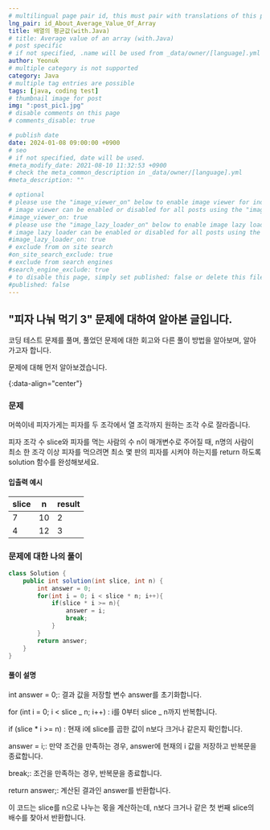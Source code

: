 ```yaml
---
# multilingual page pair id, this must pair with translations of this page. (This name must be unique)
lng_pair: id_About_Average_Value_Of_Array
title: 배열의 평균값(with.Java)
# title: Average value of an array (with.Java)
# post specific
# if not specified, .name will be used from _data/owner/[language].yml
author: Yeonuk
# multiple category is not supported
category: Java
# multiple tag entries are possible
tags: [java, coding test]
# thumbnail image for post
img: ":post_pic1.jpg"
# disable comments on this page
# comments_disable: true

# publish date
date: 2024-01-08 09:00:00 +0900
# seo
# if not specified, date will be used.
#meta_modify_date: 2021-08-10 11:32:53 +0900
# check the meta_common_description in _data/owner/[language].yml
#meta_description: ""

# optional
# please use the "image_viewer_on" below to enable image viewer for individual pages or posts (_posts/ or [language]/_posts folders).
# image viewer can be enabled or disabled for all posts using the "image_viewer_posts: true" setting in _data/conf/main.yml.
#image_viewer_on: true
# please use the "image_lazy_loader_on" below to enable image lazy loader for individual pages or posts (_posts/ or [language]/_posts folders).
# image lazy loader can be enabled or disabled for all posts using the "image_lazy_loader_posts: true" setting in _data/conf/main.yml.
#image_lazy_loader_on: true
# exclude from on site search
#on_site_search_exclude: true
# exclude from search engines
#search_engine_exclude: true
# to disable this page, simply set published: false or delete this file
#published: false
---
```


<!-- outline-start -->

## "피자 나눠 먹기 3" 문제에 대하여 알아본 글입니다.

코딩 테스트 문제를 풀며, 풀었던 문제에 대한 회고와 다른 풀이 방법을 알아보며, 알아가고자 합니다.

문제에 대해 먼저 알아보겠습니다.

{:data-align="center"}

<!-- outline-end -->

### 문제

머쓱이네 피자가게는 피자를 두 조각에서 열 조각까지 원하는 조각 수로 잘라줍니다.

피자 조각 수 slice와 피자를 먹는 사람의 수 n이 매개변수로 주어질 때, n명의 사람이 최소 한 조각 이상 피자를 먹으려면 최소 몇 판의 피자를 시켜야 하는지를 return 하도록 solution 함수를 완성해보세요.

#### 입출력 예시

| slice | n   | result |
| ----- | --- | ------ |
| 7     | 10  | 2      |
| 4     | 12  | 3      |

### 문제에 대한 나의 풀이

```java
class Solution {
    public int solution(int slice, int n) {
        int answer = 0;
        for(int i = 0; i < slice * n; i++){
            if(slice * i >= n){
                answer = i;
                break;
            }
        }
        return answer;
    }
}
```

#### 풀이 설명

int answer = 0;: 결과 값을 저장할 변수 answer를 초기화합니다.

for (int i = 0; i < slice _ n; i++) : i를 0부터 slice _ n까지 반복합니다.

if (slice \* i >= n) : 현재 i에 slice를 곱한 값이 n보다 크거나 같은지 확인합니다.

answer = i;: 만약 조건을 만족하는 경우, answer에 현재의 i 값을 저장하고 반복문을 종료합니다.

break;: 조건을 만족하는 경우, 반복문을 종료합니다.

return answer;: 계산된 결과인 answer를 반환합니다.

이 코드는 slice를 n으로 나누는 몫을 계산하는데, n보다 크거나 같은 첫 번째 slice의 배수를 찾아서 반환합니다.
